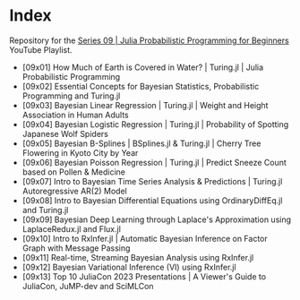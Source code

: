 # Index

Repository for the [Series 09 | Julia Probabilistic Programming for Beginners](https://www.youtube.com/watch?v=zU30QOsShls&list=PLhQ2JMBcfAsgU7kZ-Ee_SDrjhJIehICmR) YouTube Playlist.

* [09x01] How Much of Earth is Covered in Water? | Turing.jl | Julia Probabilistic Programming
* [09x02] Essential Concepts for Bayesian Statistics, Probabilistic Programming and Turing.jl
* [09x03] Bayesian Linear Regression | Turing.jl | Weight and Height Association in Human Adults
* [09x04] Bayesian Logistic Regression | Turing.jl | Probability of Spotting Japanese Wolf Spiders
* [09x05] Bayesian B-Splines | BSplines.jl & Turing.jl | Cherry Tree Flowering in Kyoto City by Year
* [09x06] Bayesian Poisson Regression | Turing.jl | Predict Sneeze Count based on Pollen & Medicine
* [09x07] Intro to Bayesian Time Series Analysis & Predictions | Turing.jl Autoregressive AR(2) Model
* [09x08] Intro to Bayesian Differential Equations using OrdinaryDiffEq.jl and Turing.jl
* [09x09] Bayesian Deep Learning through Laplace's Approximation using LaplaceRedux.jl and Flux.jl
* [09x10] Intro to RxInfer.jl | Automatic Bayesian Inference on Factor Graph with Message Passing
* [09x11] Real-time, Streaming Bayesian Analysis using RxInfer.jl
* [09x12] Bayesian Variational Inference (VI) using RxInfer.jl
* [09x13] Top 10 JuliaCon 2023 Presentations | A Viewer's Guide to JuliaCon, JuMP-dev and SciMLCon
